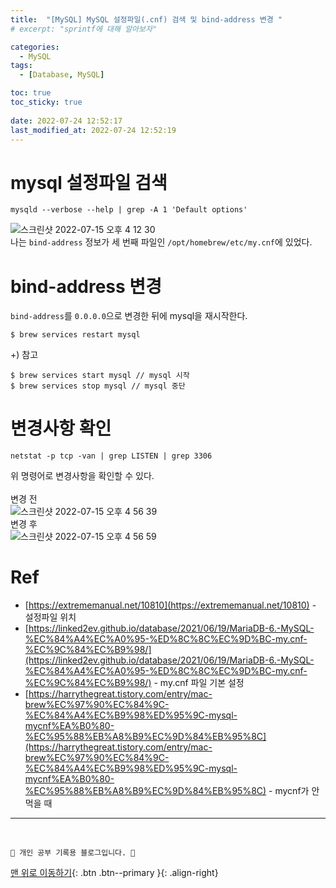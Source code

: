 ```yaml
---
title:  "[MySQL] MySQL 설정파일(.cnf) 검색 및 bind-address 변경 "
# excerpt: "sprintf에 대해 알아보자"

categories:
  - MySQL
tags:
  - [Database, MySQL]

toc: true
toc_sticky: true
 
date: 2022-07-24 12:52:17
last_modified_at: 2022-07-24 12:52:19
---
```

# mysql 설정파일 검색
```
mysqld --verbose --help | grep -A 1 'Default options'
```
![스크린샷 2022-07-15 오후 4 12 30](https://user-images.githubusercontent.com/59405576/179171518-3879cc6d-a0aa-411a-bf9d-bd861cf5e126.png)<br>
나는 `bind-address` 정보가 세 번째 파일인 `/opt/homebrew/etc/my.cnf`에 있었다.

# bind-address 변경
`bind-address`를 `0.0.0.0`으로 변경한 뒤에 mysql을 재시작한다.<br>
```
$ brew services restart mysql 
```
+) 참고
```
$ brew services start mysql // mysql 시작
$ brew services stop mysql // mysql 중단
```

# 변경사항 확인
```
netstat -p tcp -van | grep LISTEN | grep 3306
```
위 명령어로 변경사항을 확인할 수 있다.<br><br>
변경 전<br>
![스크린샷 2022-07-15 오후 4 56 39](https://user-images.githubusercontent.com/59405576/179179091-c0afe8f8-4163-438e-bb31-e47b97eb6e65.png)<br>
변경 후<br>
![스크린샷 2022-07-15 오후 4 56 59](https://user-images.githubusercontent.com/59405576/179179144-f5e74f10-1c30-4b77-8ca4-59a72940b306.png)

# Ref
- [https://extrememanual.net/10810](https://extrememanual.net/10810) - 설정파일 위치
- [https://linked2ev.github.io/database/2021/06/19/MariaDB-6.-MySQL-%EC%84%A4%EC%A0%95-%ED%8C%8C%EC%9D%BC-my.cnf-%EC%9C%84%EC%B9%98/](https://linked2ev.github.io/database/2021/06/19/MariaDB-6.-MySQL-%EC%84%A4%EC%A0%95-%ED%8C%8C%EC%9D%BC-my.cnf-%EC%9C%84%EC%B9%98/) - my.cnf 파일 기본 설정
- [https://harrythegreat.tistory.com/entry/mac-brew%EC%97%90%EC%84%9C-%EC%84%A4%EC%B9%98%ED%95%9C-mysql-mycnf%EA%B0%80-%EC%95%88%EB%A8%B9%EC%9D%84%EB%95%8C](https://harrythegreat.tistory.com/entry/mac-brew%EC%97%90%EC%84%9C-%EC%84%A4%EC%B9%98%ED%95%9C-mysql-mycnf%EA%B0%80-%EC%95%88%EB%A8%B9%EC%9D%84%EB%95%8C) - mycnf가 안먹을 때






***
<br>


    💛 개인 공부 기록용 블로그입니다. 👻

[맨 위로 이동하기](#){: .btn .btn--primary }{: .align-right}